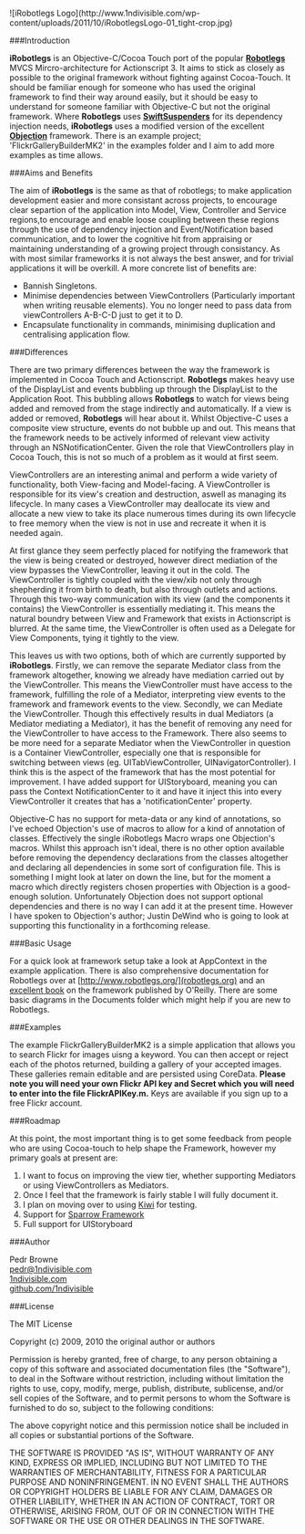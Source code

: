 <br/>
![iRobotlegs Logo](http://www.1ndivisible.com/wp-content/uploads/2011/10/iRobotlegsLogo-01_tight-crop.jpg)

###Introduction

**iRobotlegs** is an Objective-C/Cocoa Touch port of the popular [**Robotlegs**]() MVCS Mircro-architecture for Actionscript 3. It aims to stick as closely as possible to the original framework without fighting against Cocoa-Touch. It should be familiar enough for someone who has used the original framework to find their way around easily, but it should be easy to understand for someone familiar with Objective-C but not the original framework. Where **Robotlegs** uses [**SwiftSuspenders**](https://github.com/tschneidereit/SwiftSuspenders) for its dependency injection needs, **iRobotlegs** uses a modified version of the excellent [**Objection**](https://github.com/atomicobject/objection) framework. There is an example project; 'FlickrGalleryBuilderMK2' in the examples folder and I aim to add more examples as time allows.

###Aims and Benefits

The aim of **iRobotlegs** is the same as that of robotlegs; to make application development easier and more consistant across projects, to encourage clear separtion of the application into Model, View, Controller and Service regions,to encourage and enable loose coupling between these regions through the use of dependency injection and Event/Notification based communication, and to lower the cognitive hit from appraising or maintaining understanding of a growing project through consistancy. As with most similar frameworks it is not always the best answer, and for trivial applications it will be overkill. A more concrete list of benefits are:

* Bannish Singletons.
* Minimise dependencies between ViewControllers (Particularly important when writing reusable elements). You no longer need to pass data from viewControllers A-B-C-D just to get it to D.
* Encapsulate functionality in commands, minimising duplication and centralising application flow.


###Differences

There are two primary differences between the way the framework is implemented in Cocoa Touch and Actionscript. **Robotlegs** makes heavy use of the 
DisplayList and events bubbling up through the DisplayList to the Application Root. This bubbling allows **Robotlegs** to watch for views being added and removed from the stage indirectly and automatically. If a view is added or removed, **Robotlegs** will hear about it. Whilst Objective-C uses a composite view structure, events do not bubble up and out. This means that the framework needs to be actively informed of relevant view activity through an NSNotificationCenter. Given the role that ViewControllers play in Cocoa Touch, this is not so much of a problem as it would at first seem.

ViewControllers are an interesting animal and perform a wide variety of functionality, both View-facing and Model-facing. A ViewController is responsible for its view's creation and destruction, aswell as managing its lifecycle. In many cases a ViewController may deallocate its view and allocate a new view to take its place numerous times during its own lifecycle to free memory when the view is not in use and recreate it when it is needed again.

At first glance they seem perfectly placed for notifying the framework that the view is being created or destroyed, however direct mediation of the view bypasses the ViewController, leaving it out in the cold. The ViewController is tightly coupled with the view/xib not only through shepherding it from birth to death, but also through outlets and actions. Through this two-way communication with its view (and the components it contains) the ViewController is essentially mediating it. This means the natural boundry between View and Framework that exists in Actionscript is blurred. At the same time, the ViewController is often used as a Delegate for View Components, tying it tightly to the view.

This leaves us with two options, both of which are currently supported by **iRobotlegs**. Firstly, we can remove the separate Mediator class from the framework altogether, knowing we already have mediation carried out by the ViewController. This means the ViewController must have access to the framework, fulfilling the role of a Mediator, interpreting view events to the framework and framework events to the view. 	Secondly, we can Mediate the ViewController. Though this effectively results in dual Mediators (a Mediator mediating a Mediator), it has the benefit of removing any need for the ViewController to have access to the Framework. There also seems to be more need for a separate Mediator when the ViewController in question is a Container ViewController, especially one that is responsible for switching between views (eg. UITabViewController, UINavigatorController). I think this is the aspect of the framework that has the most potential for improvement. I have added support for UIStoryboard, meaning you can pass the Context NotificationCenter to it and have it inject this into every ViewController it creates that has a 'notificationCenter' property. 

Objective-C has no support for meta-data or any kind of annotations, so I've echoed Objection's use of macros to allow for a kind of annotation of classes. Effectively the single iRobotlegs Macro wraps one Objection's macros. Whilst this approach isn't ideal, there is no other option available before removing the dependency declarations from the classes altogether and declaring all dependencies in some sort of configuration file. This is something I might look at later on down the line, but for the moment a macro which directly registers chosen properties with Objection is a good-enough solution. Unfortunately Objection does not support  optional dependencies and there is no way I can add it at the present time. However I have spoken to Objection's author; Justin DeWind who is going to look at supporting this functionality in a forthcoming release.

###Basic Usage

For a quick look at framework setup take a look at AppContext in the example application. There is also comprehensive documentation for Robotlegs over at [http://www.robotlegs.org/](robotlegs.org) and an [excellent book](http://www.amazon.co.uk/ActionScript-Developers-Guide-Robotlegs-Hooks/dp/1449308902/ref=sr_1_1?ie=UTF8&qid=1319298955&sr=8-1) on the framework published by O'Reilly. There are some basic diagrams in the Documents folder which might help if you are new to Robotlegs.

###Examples

The example FlickrGalleryBuilderMK2 is a simple application that allows you to search Flickr for images uisng a keyword. You can then accept or reject each of the photos returned, building a gallery of your accepted images. These galleries remain editable and are persisted using CoreData. **Please note you will need your own Flickr API key and Secret which you will need to enter into the file FlickrAPIKey.m.** Keys are available if you sign up to a free Flickr account.

 

###Roadmap

At this point, the most important thing is to get some feedback from people who are using Cocoa-touch to help shape the Framework, however my primary goals at present are:

1. I want to focus on improving the view tier, whether supporting Mediators or using ViewControllers as Mediators. 
2. Once I feel that the framework is fairly stable I will fully document it. 
3. I plan on moving over to using [Kiwi](http://www.kiwi-lib.info/) for testing.
4. Support for [Sparrow Framework](sparrow-framework.org)
5. Full support for UIStoryboard

###Author

Pedr Browne<br>
<pedr@1ndivisible.com><br>
[1ndivisible.com](http://1ndivisible.com)<br>
[github.com/1ndivisible](https://github.com/1ndivisible)

###License

The MIT License

Copyright (c) 2009, 2010 the original author or authors

Permission is hereby granted, free of charge, to any person obtaining a copy
of this software and associated documentation files (the "Software"), to deal
in the Software without restriction, including without limitation the rights
to use, copy, modify, merge, publish, distribute, sublicense, and/or sell
copies of the Software, and to permit persons to whom the Software is
furnished to do so, subject to the following conditions:

The above copyright notice and this permission notice shall be included in
all copies or substantial portions of the Software.

THE SOFTWARE IS PROVIDED "AS IS", WITHOUT WARRANTY OF ANY KIND, EXPRESS OR
IMPLIED, INCLUDING BUT NOT LIMITED TO THE WARRANTIES OF MERCHANTABILITY,
FITNESS FOR A PARTICULAR PURPOSE AND NONINFRINGEMENT. IN NO EVENT SHALL THE
AUTHORS OR COPYRIGHT HOLDERS BE LIABLE FOR ANY CLAIM, DAMAGES OR OTHER
LIABILITY, WHETHER IN AN ACTION OF CONTRACT, TORT OR OTHERWISE, ARISING FROM,
OUT OF OR IN CONNECTION WITH THE SOFTWARE OR THE USE OR OTHER DEALINGS IN
THE SOFTWARE.

	